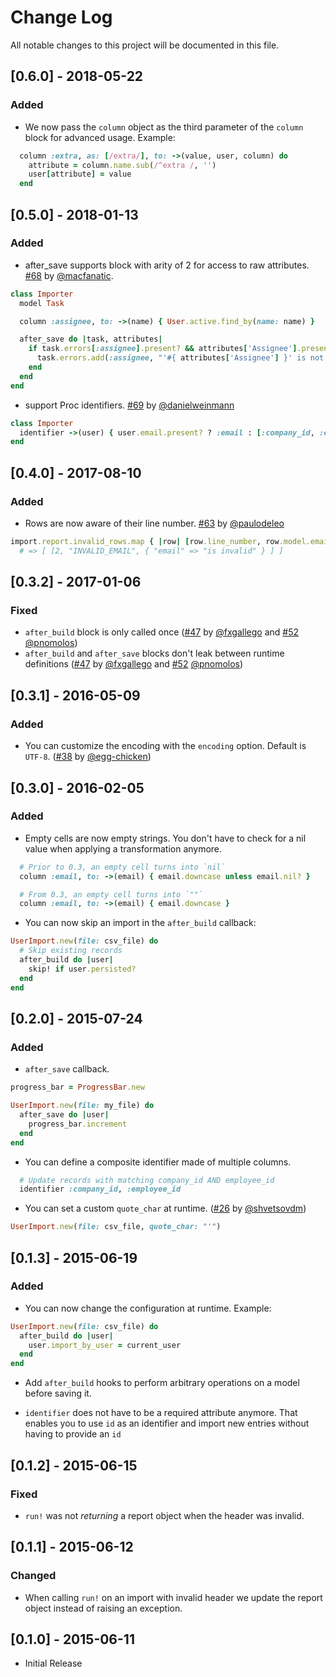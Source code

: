 # Change Log

All notable changes to this project will be documented in this file.

## [0.6.0] - 2018-05-22

### Added

* We now pass the `column` object as the third parameter of the `column`
  block for advanced usage. Example:

```ruby
  column :extra, as: [/extra/], to: ->(value, user, column) do
    attribute = column.name.sub(/^extra /, '')
    user[attribute] = value
  end
```

## [0.5.0] - 2018-01-13

### Added

* after_save supports block with arity of 2 for access to raw
  attributes. [#68][] by [@macfanatic][].

```ruby
class Importer
  model Task

  column :assignee, to: ->(name) { User.active.find_by(name: name) }

  after_save do |task, attributes|
    if task.errors[:assignee].present? && attributes['Assignee'].present?
      task.errors.add(:assignee, "'#{ attributes['Assignee'] }' is not part of this project."
    end
  end
end
```

* support Proc identifiers. [#69][] by [@danielweinmann][]

```ruby
class Importer
  identifier ->(user) { user.email.present? ? :email : [:company_id, :employee_id] }
end
```

## [0.4.0] - 2017-08-10

### Added

* Rows are now aware of their line number. [#63][] by [@paulodeleo][]

```ruby
import.report.invalid_rows.map { |row| [row.line_number, row.model.email, row.errors] }
  # => [ [2, "INVALID_EMAIL", { "email" => "is invalid" } ] ]
```

## [0.3.2] - 2017-01-06

### Fixed

* `after_build` block is only called once ([#47][] by [@fxgallego][] and [#52][]
  [@pnomolos][])
* `after_build` and `after_save` blocks don't leak between runtime
  definitions ([#47][] by [@fxgallego][] and [#52][] [@pnomolos][])

## [0.3.1] - 2016-05-09

### Added

* You can customize the encoding with the `encoding` option. Default is
  `UTF-8`. ([#38][] by [@egg-chicken][])

## [0.3.0] - 2016-02-05

### Added

* Empty cells are now empty strings. You don't have to check for a nil
  value when applying a transformation anymore.

```ruby
  # Prior to 0.3, an empty cell turns into `nil`
  column :email, to: ->(email) { email.downcase unless email.nil? }

  # From 0.3, an empty cell turns into `""`
  column :email, to: ->(email) { email.downcase }
```

* You can now skip an import in the `after_build` callback:

```ruby
UserImport.new(file: csv_file) do
  # Skip existing records
  after_build do |user|
    skip! if user.persisted?
  end
end
```

## [0.2.0] - 2015-07-24

### Added

* `after_save` callback.

```ruby
progress_bar = ProgressBar.new

UserImport.new(file: my_file) do
  after_save do |user|
    progress_bar.increment
  end
end
```

* You can define a composite identifier made of multiple columns.

```ruby
  # Update records with matching company_id AND employee_id
  identifier :company_id, :employee_id
```

* You can set a custom `quote_char` at runtime. ([#26][] by [@shvetsovdm][])

```ruby
UserImport.new(file: csv_file, quote_char: "'")
```

## [0.1.3] - 2015-06-19

### Added

* You can now change the configuration at runtime. Example:

```ruby
UserImport.new(file: csv_file) do
  after_build do |user|
    user.import_by_user = current_user
  end
end
```

* Add `after_build` hooks to perform arbitrary operations on a model
before saving it.

* `identifier` does not have to be a required attribute anymore. That
  enables you to use `id` as an identifier and import new entries
without having to provide an `id`

## [0.1.2] - 2015-06-15

### Fixed

* `run!` was not *returning* a report object when the header was invalid.

## [0.1.1] - 2015-06-12

### Changed

* When calling `run!` on an import with invalid header we update the
report object instead of raising an exception.

## [0.1.0] - 2015-06-11

* Initial Release

<!--- The following link definition list is generated by PimpMyChangelog --->
[#26]: https://github.com/BrewhouseTeam/csv-importer/issues/26
[#38]: https://github.com/BrewhouseTeam/csv-importer/issues/38
[#47]: https://github.com/BrewhouseTeam/csv-importer/issues/47
[#52]: https://github.com/BrewhouseTeam/csv-importer/issues/52
[#63]: https://github.com/BrewhouseTeam/csv-importer/issues/63
[#68]: https://github.com/BrewhouseTeam/csv-importer/issues/68
[#69]: https://github.com/BrewhouseTeam/csv-importer/issues/69
[@danielweinmann]: https://github.com/danielweinmann
[@egg-chicken]: https://github.com/egg-chicken
[@fxgallego]: https://github.com/fxgallego
[@macfanatic]: https://github.com/macfanatic
[@paulodeleo]: https://github.com/paulodeleo
[@pnomolos]: https://github.com/pnomolos
[@shvetsovdm]: https://github.com/shvetsovdm

